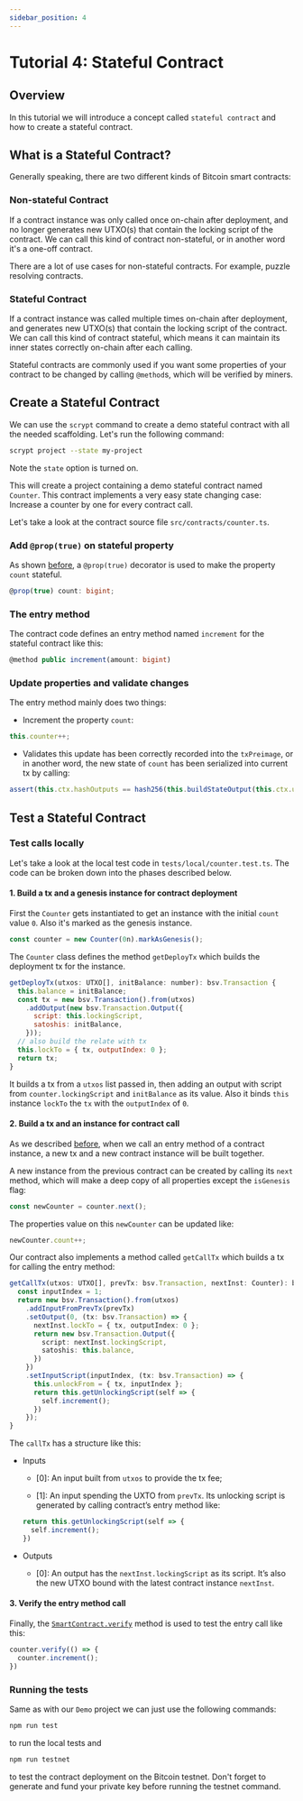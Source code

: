 ```yaml
---
sidebar_position: 4
---
```


# Tutorial 4: Stateful Contract

## Overview

In this tutorial we will introduce a concept called `stateful contract` and how to create a stateful contract.

## What is a Stateful Contract?

Generally speaking, there are two different kinds of Bitcoin smart contracts:

### Non-stateful Contract

If a contract instance was only called once on-chain after deployment, and no longer generates new UTXO(s) that contain the locking script of the contract. We can call this kind of contract non-stateful, or in another word it's a one-off contract.

There are a lot of use cases for non-stateful contracts. For example, puzzle resolving contracts.
 
### Stateful Contract

If a contract instance was called multiple times on-chain after deployment, and generates new UTXO(s) that contain the locking script of the contract. We can call this kind of contract stateful, which means it can maintain its inner states correctly on-chain after each calling.

Stateful contracts are commonly used if you want some properties of your contract to be changed by calling `@method`s, which will be verified by miners.

## Create a Stateful Contract

We can use the `scrypt` command to create a demo stateful contract with all the needed scaffolding. Let's run the following command:

```sh
scrypt project --state my-project
```

Note the `state` option is turned on.

This will create a project containing a demo stateful contract named `Counter`. This contract implements a very easy state changing case: Increase a counter by one for every contract call.

Let's take a look at the contract source file `src/contracts/counter.ts`.

### Add `@prop(true)` on stateful property
As shown [before](../getting-started/how-to-write-a-contract.md#properties), a `@prop(true)` decorator is used to make the property `count` stateful. 

```ts
@prop(true) count: bigint;
```

### The entry method 

The contract code defines an entry method named `increment` for the stateful contract like this:

```ts
@method public increment(amount: bigint)
```


### Update properties and validate changes

The entry method mainly does two things:

* Increment the property `count`: 

```js
this.counter++;
```

* Validates this update has been correctly recorded into the `txPreimage`, or in another word, the new state of `count` has been serialized into current tx by calling:

```js
assert(this.ctx.hashOutputs == hash256(this.buildStateOutput(this.ctx.utxo.value)));
```

## Test a Stateful Contract

### Test calls locally

Let's take a look at the local test code in `tests/local/counter.test.ts`. The code can be broken down into the phases described below.

#### 1. Build a tx and a genesis instance for contract deployment

First the `Counter` gets instantiated to get an instance with the initial `count` value `0`. Also it's marked as the genesis instance.

```js
const counter = new Counter(0n).markAsGenesis();
``` 

The `Counter` class defines the method `getDeployTx` which builds the deployment tx for the instance.

```js
getDeployTx(utxos: UTXO[], initBalance: number): bsv.Transaction {
  this.balance = initBalance;
  const tx = new bsv.Transaction().from(utxos)
    .addOutput(new bsv.Transaction.Output({
      script: this.lockingScript,
      satoshis: initBalance,
    }));
  // also build the relate with tx
  this.lockTo = { tx, outputIndex: 0 };
  return tx;
}
```

It builds a tx from a `utxos` list passed in, then adding an output with script from `counter.lockingScript` and `initBalance` as its value. Also it binds `this` instance `lockTo` the `tx` with the `outputIndex` of `0`.

#### 2. Build a tx and an instance for contract call

As we described [before](../getting-started/how-to-deploy-and-call-a-contract#concepts), when we call an entry method of a contract instance, a new tx and a new contract instance will be built together.

A new instance from the previous contract can be created by calling its `next` method, which will make a deep copy of all properties except the `isGenesis` flag:

```ts
const newCounter = counter.next();
```

The properties value on this `newCounter` can be updated like:

```ts
newCounter.count++;
```

Our contract also implements a method called `getCallTx` which builds a tx for calling the entry method:

```ts
getCallTx(utxos: UTXO[], prevTx: bsv.Transaction, nextInst: Counter): bsv.Transaction {
  const inputIndex = 1;
  return new bsv.Transaction().from(utxos)
    .addInputFromPrevTx(prevTx)
    .setOutput(0, (tx: bsv.Transaction) => {
      nextInst.lockTo = { tx, outputIndex: 0 };
      return new bsv.Transaction.Output({
        script: nextInst.lockingScript,
        satoshis: this.balance,
      })
    })
    .setInputScript(inputIndex, (tx: bsv.Transaction) => {
      this.unlockFrom = { tx, inputIndex };
      return this.getUnlockingScript(self => {
        self.increment();
      })
    });
}

```

The `callTx` has a structure like this:

* Inputs
	
  * [0]: An input built from `utxos` to provide the tx fee;

  * [1]: An input spending the UXTO from `prevTx`. Its unlocking script is generated by calling contract’s entry method like:

  ```ts
  return this.getUnlockingScript(self => {
    self.increment();
  })
  ```

* Outputs

	* [0]: An output has the  `nextInst.lockingScript` as its script. It’s also the new UTXO bound with the latest contract instance `nextInst`.

#### 3. Verify the entry method call

Finally, the [`SmartContract.verify`](../getting-started/how-to-test-a-contract.md#use-smartcontactverify-method) method is used to test the entry call like this:

```ts
counter.verify(() => {
  counter.increment();
})
```

### Running the tests

Same as with our `Demo` project we can just use the following commands:

```sh
npm run test
```

to run the local tests and

```sh
npm run testnet
```

to test the contract deployment on the Bitcoin testnet. Don't forget to generate and fund your private key before running the testnet command.
